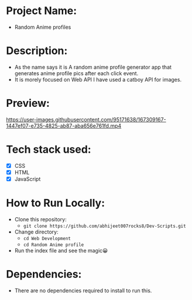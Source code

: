 # Project Name: 

- Random Anime profiles
  
# Description: 

- As the name says it is A random anime profile generator app that generates anime profile pics after each click event.
- It is morely focused on Web API I have used a catboy API for images.
  
# Preview: 


https://user-images.githubusercontent.com/95171638/167309167-1447ef07-e735-4825-ab87-aba656e761fd.mp4



# Tech stack used: 

- [x] CSS
- [x] HTML 
- [x] JavaScript

# How to Run Locally:

- Clone this repository:
     - ```git clone https://github.com/abhijeet007rocks8/Dev-Scripts.git```
- Change directory:
    - ``` cd Web Development ```
    -  ```cd Random Anime profile```
- Run the index file and see the magic😀


# Dependencies:

- There are no dependencies required to install to run this.
